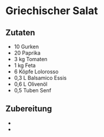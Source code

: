 # Griechischer Salat

## Zutaten
* 10 Gurken
* 20 Paprika
* 3 kg Tomaten
* 1 kg Feta
* 6 Köpfe Lolorosso
* 0,3 L Balsamico Essis
* 0,6 L Olivenöl
* 0,5 Tuben Senf

## Zubereitung

*
*
